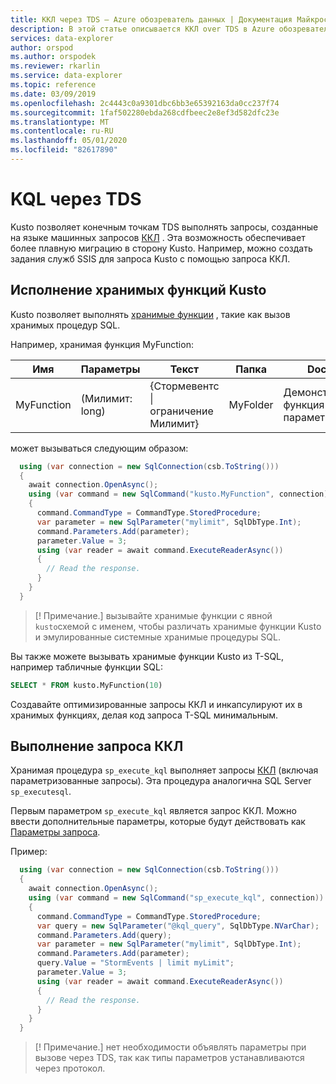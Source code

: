 ```yaml
---
title: ККЛ через TDS — Azure обозреватель данных | Документация Майкрософт
description: В этой статье описывается ККЛ over TDS в Azure обозреватель данных.
services: data-explorer
author: orspod
ms.author: orspodek
ms.reviewer: rkarlin
ms.service: data-explorer
ms.topic: reference
ms.date: 03/09/2019
ms.openlocfilehash: 2c4443c0a9301dbc6bb3e65392163da0cc237f74
ms.sourcegitcommit: 1faf502280ebda268cdfbeec2e8ef3d582dfc23e
ms.translationtype: MT
ms.contentlocale: ru-RU
ms.lasthandoff: 05/01/2020
ms.locfileid: "82617890"
---
```

# <a name="kql-over-tds"></a>KQL через TDS

Kusto позволяет конечным точкам TDS выполнять запросы, созданные на языке машинных запросов [ККЛ](../../query/index.md) . Эта возможность обеспечивает более плавную миграцию в сторону Kusto. Например, можно создать задания служб SSIS для запроса Kusto с помощью запроса ККЛ.

## <a name="executing-kusto-stored-functions"></a>Исполнение хранимых функций Kusto

Kusto позволяет выполнять [хранимые функции](../../query/schema-entities/stored-functions.md) , такие как вызов хранимых процедур SQL.

Например, хранимая функция MyFunction:

|Имя |Параметры|Текст|Папка|DocString
|---|---|---|---|---
|MyFunction |(Милимит: long)| {Стормевентс &#124; ограничение Милимит}|MyFolder|Демонстрационная функция с параметром||

может вызываться следующим образом:

```csharp
  using (var connection = new SqlConnection(csb.ToString()))
  {
    await connection.OpenAsync();
    using (var command = new SqlCommand("kusto.MyFunction", connection))
    {
      command.CommandType = CommandType.StoredProcedure;
      var parameter = new SqlParameter("mylimit", SqlDbType.Int);
      command.Parameters.Add(parameter);
      parameter.Value = 3;
      using (var reader = await command.ExecuteReaderAsync())
      {
        // Read the response.
      }
    }
  }
```

> [! Примечание.] вызывайте хранимые функции с явной `kusto`схемой с именем, чтобы различать хранимые функции Kusto и эмулированные системные хранимые процедуры SQL.

Вы также можете вызывать хранимые функции Kusto из T-SQL, например табличные функции SQL:

```sql
SELECT * FROM kusto.MyFunction(10)
```

Создавайте оптимизированные запросы ККЛ и инкапсулируют их в хранимых функциях, делая код запроса T-SQL минимальным.

## <a name="executing-kql-query"></a>Выполнение запроса ККЛ

Хранимая процедура `sp_execute_kql` выполняет запросы [ККЛ](../../query/index.md) (включая параметризованные запросы). Эта процедура аналогична SQL Server `sp_executesql`.

Первым параметром `sp_execute_kql` является запрос ККЛ. Можно ввести дополнительные параметры, которые будут действовать как [Параметры запроса](../../query/queryparametersstatement.md).

Пример:

```csharp
  using (var connection = new SqlConnection(csb.ToString()))
  {
    await connection.OpenAsync();
    using (var command = new SqlCommand("sp_execute_kql", connection))
    {
      command.CommandType = CommandType.StoredProcedure;
      var query = new SqlParameter("@kql_query", SqlDbType.NVarChar);
      command.Parameters.Add(query);
      var parameter = new SqlParameter("mylimit", SqlDbType.Int);
      command.Parameters.Add(parameter);
      query.Value = "StormEvents | limit myLimit";
      parameter.Value = 3;
      using (var reader = await command.ExecuteReaderAsync())
      {
        // Read the response.
      }
    }
  }
```

> [! Примечание.] нет необходимости объявлять параметры при вызове через TDS, так как типы параметров устанавливаются через протокол.
